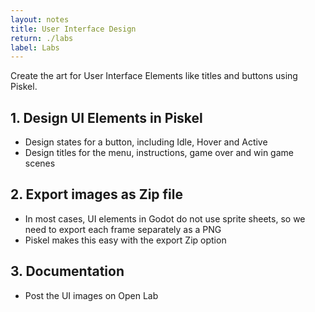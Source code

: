 ```yaml
---
layout: notes
title: User Interface Design
return: ./labs
label: Labs
---
```


<!-- <iframe width="560" height="315" src="https://www.youtube.com/embed/1RBe88SwfX4?rel=0" frameborder="0" allowfullscreen></iframe> -->

Create the art for User Interface Elements like titles and buttons using Piskel.

## 1. Design UI Elements in Piskel
- Design states for a button, including Idle, Hover and Active
- Design titles for the menu, instructions, game over and win game scenes

## 2. Export images as Zip file
- In most cases, UI elements in Godot do not use sprite sheets, so we need to export each frame separately as a PNG
- Piskel makes this easy with the export Zip option

## 3. Documentation
- Post the UI images on Open Lab